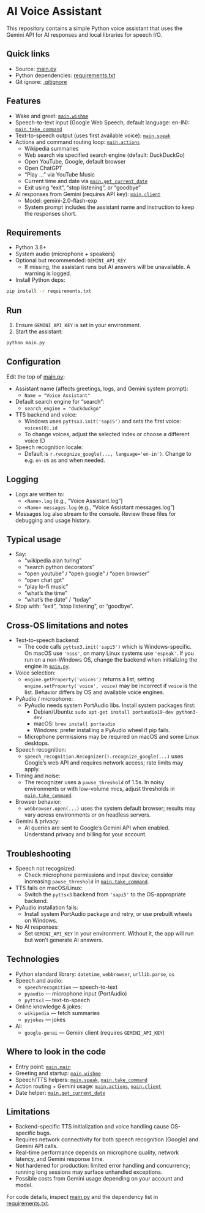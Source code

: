 # AI Voice Assistant

This repository contains a simple Python voice assistant that uses the Gemini API for AI responses and local libraries for speech I/O.

## Quick links

- Source: [main.py](main.py)
- Python dependencies: [requirements.txt](requirements.txt)
- Git ignore: [.gitignore](.gitignore)

## Features

- Wake and greet: [`main.wishme`](main.py)
- Speech-to-text input (Google Web Speech, default language: en-IN): [`main.take_command`](main.py)
- Text-to-speech output (uses first available voice): [`main.speak`](main.py)
- Actions and command routing loop: [`main.actions`](main.py)
  - Wikipedia summaries
  - Web search via specified search engine (default: DuckDuckGo)
  - Open YouTube, Google, default browser
  - Open ChatGPT
  - “Play …” via YouTube Music
  - Current time and date via [`main.get_current_date`](main.py)
  - Exit using “exit”, “stop listening”, or “goodbye”
- AI responses from Gemini (requires API key): [`main.client`](main.py)
  - Model: gemini-2.0-flash-exp
  - System prompt includes the assistant name and instruction to keep the responses short.

## Requirements

- Python 3.8+
- System audio (microphone + speakers)
- Optional but recommended: `GEMINI_API_KEY`
  - If missing, the assistant runs but AI answers will be unavailable. A warning is logged.
- Install Python deps:

```sh
pip install -r requirements.txt
```

## Run

1. Ensure `GEMINI_API_KEY` is set in your environment.
2. Start the assistant:

```sh
python main.py
```

## Configuration

Edit the top of [main.py](main.py):

- Assistant name (affects greetings, logs, and Gemini system prompt):
  - `Name = "Voice Assistant"`
- Default search engine for “search”:
  - `search_engine = "duckduckgo"`
- TTS backend and voice:
  - Windows uses `pyttsx3.init('sapi5')` and sets the first voice: `voices[0].id`
  - To change voices, adjust the selected index or choose a different voice ID
- Speech recognition locale:
  - Default is `r.recognize_google(..., language='en-in')`. Change to e.g. `en-US` as and when needed.

## Logging

- Logs are written to:
  - `<Name>.log` (e.g., “Voice Assistant.log”)
  - `<Name> messages.log` (e.g., “Voice Assistant messages.log”)
- Messages log also stream to the console. Review these files for debugging and usage history.

## Typical usage

- Say:
  - “wikipedia alan turing”
  - “search python decorators”
  - “open youtube” / “open google” / “open browser”
  - “open chat gpt”
  - “play lo-fi music”
  - “what’s the time”
  - “what’s the date” / “today”
- Stop with: “exit”, “stop listening”, or “goodbye”.

## Cross-OS limitations and notes

- Text-to-speech backend:
  - The code calls `pyttsx3.init('sapi5')` which is Windows-specific. On macOS use `'nsss'`, on many Linux systems use `'espeak'`. If you run on a non-Windows OS, change the backend when initializing the engine in [`main.py`](main.py).
- Voice selection:
  - `engine.getProperty('voices')` returns a list; setting `engine.setProperty('voice', voice)` may be incorrect if `voice` is the list. Behavior differs by OS and available voice engines.
- PyAudio / microphone:
  - PyAudio needs system PortAudio libs. Install system packages first:
    - Debian/Ubuntu: `sudo apt-get install portaudio19-dev python3-dev`
    - macOS: `brew install portaudio`
    - Windows: prefer installing a PyAudio wheel if pip fails.
  - Microphone permissions may be required on macOS and some Linux desktops.
- Speech recognition:
  - `speech_recognition.Recognizer().recognize_google(...)` uses Google’s web API and requires network access; rate limits may apply.
- Timing and noise:
  - The recognizer uses a `pause_threshold` of 1.5s. In noisy environments or with low-volume mics, adjust thresholds in [`main.take_command`](main.py).
- Browser behavior:
  - `webbrowser.open(...)` uses the system default browser; results may vary across environments or on headless servers.
- Gemini & privacy:
  - AI queries are sent to Google’s Gemini API when enabled. Understand privacy and billing for your account.

## Troubleshooting

- Speech not recognized:
  - Check microphone permissions and input device; consider increasing `pause_threshold` in [`main.take_command`](main.py).
- TTS fails on macOS/Linux:
  - Switch the `pyttsx3` backend from `'sapi5'` to the OS-appropriate backend.
- PyAudio installation fails:
  - Install system PortAudio package and retry, or use prebuilt wheels on Windows.
- No AI responses:
  - Set `GEMINI_API_KEY` in your environment. Without it, the app will run but won’t generate AI answers.

## Technologies

- Python standard library: `datetime`, `webbrowser`, `urllib.parse`, `os`
- Speech and audio:
  - `speechrecognition` — speech-to-text
  - `pyaudio` — microphone input (PortAudio)
  - `pyttsx3` — text-to-speech
- Online knowledge & jokes:
  - `wikipedia` — fetch summaries
  - `pyjokes` — jokes
- AI:
  - `google-genai` — Gemini client (requires `GEMINI_API_KEY`)

## Where to look in the code

- Entry point: [`main.main`](main.py)
- Greeting and startup: [`main.wishme`](main.py)
- Speech/TTS helpers: [`main.speak`](main.py), [`main.take_command`](main.py)
- Action routing + Gemini usage: [`main.actions`](main.py), [`main.client`](main.py)
- Date helper: [`main.get_current_date`](main.py)

## Limitations

- Backend-specific TTS initialization and voice handling cause OS-specific bugs.
- Requires network connectivity for both speech recognition (Google) and Gemini API calls.
- Real-time performance depends on microphone quality, network latency, and Gemini response time.
- Not hardened for production: limited error handling and concurrency; running long sessions may surface unhandled exceptions.
- Possible costs from Gemini usage depending on your account and model.

For code details, inspect [main.py](main.py) and the dependency list in [requirements.txt](requirements.txt).
